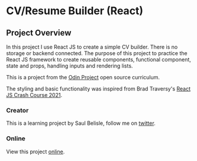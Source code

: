 # CV/Resume Builder (React)

## Project Overview

In this project I use React JS to create a simple CV builder. There is no storage or backend connected. The purpose of this project to practice the React JS framework to create reusable components, functional component, state and props, handling inputs and rendering lists.

This is a project from the [Odin Project](https://www.theodinproject.com/paths/full-stack-ruby-on-rails/courses/javascript/lessons/cv-application) open source curriculum.

The styling and basic functionality was inspired from Brad Traversy's [React JS Crash Course 2021](https://www.youtube.com/watch?v=w7ejDZ8SWv8).

### Creator

This is a learning project by Saul Belisle, follow me on [twitter](https://twitter.com/saul_good_homie).

### Online

View this project [online](https://saul-good-homie.github.io/CV-generator-react/).
